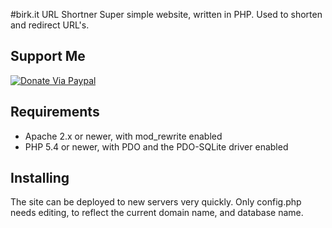 #birk.it URL Shortner
Super simple website, written in PHP. Used to shorten and redirect URL's.


## Support Me
[![Donate Via Paypal](https://www.paypalobjects.com/en_US/i/btn/btn_donateCC_LG.gif)](https://www.paypal.com/cgi-bin/webscr?cmd=_s-xclick&hosted_button_id=CALMNQUWLZNYL)


## Requirements
* Apache 2.x or newer, with mod_rewrite enabled
* PHP 5.4 or newer, with PDO and the PDO-SQLite driver enabled


## Installing
The site can be deployed to new servers very quickly.
Only config.php needs editing, to reflect the current domain name, and database name.
